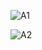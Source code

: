 
![A1](https://github.com/lois4801/All.About.Python/assets/96842662/95073770-3282-49f0-8a4b-87926b5d00a5)


![A2](https://github.com/lois4801/All.About.Python/assets/96842662/156c4d5f-c6d0-4d41-8d1d-0ac3ad656329)
